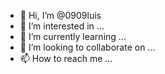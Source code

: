 - 👋 Hi, I’m @0909luis
- 👀 I’m interested in ...
- 🌱 I’m currently learning ...
- 💞️ I’m looking to collaborate on ...
- 📫 How to reach me ...

<!---
0909luis/0909luis is a ✨ special ✨ repository because its `README.md` (this file) appears on your GitHub profile.
You can click the Preview link to take a look at your changes.
--->
